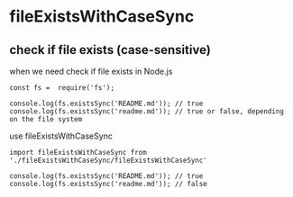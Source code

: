 # fileExistsWithCaseSync
## check if file exists (case-sensitive)

when we need check if file exists in Node.js
```
const fs =  require('fs');

console.log(fs.existsSync('README.md')); // true
console.log(fs.existsSync('readme.md')); // true or false, depending on the file system
```
use fileExistsWithCaseSync

```
import fileExistsWithCaseSync from './fileExistsWithCaseSync/fileExistsWithCaseSync'

console.log(fs.existsSync('README.md')); // true
console.log(fs.existsSync('readme.md')); // false
```